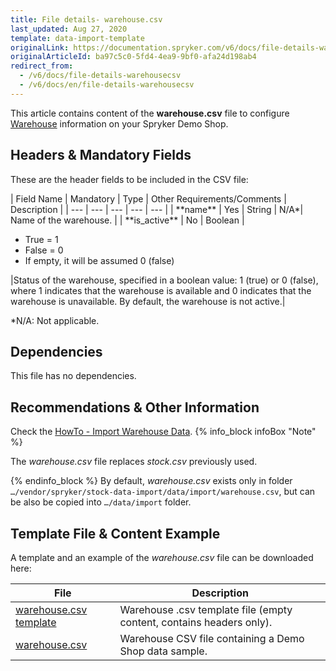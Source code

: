```yaml
---
title: File details- warehouse.csv
last_updated: Aug 27, 2020
template: data-import-template
originalLink: https://documentation.spryker.com/v6/docs/file-details-warehousecsv
originalArticleId: ba97c5c0-5fd4-4ea9-9bf0-afa24d198ab4
redirect_from:
  - /v6/docs/file-details-warehousecsv
  - /v6/docs/en/file-details-warehousecsv
---
```


This article contains content of the **warehouse.csv** file to configure [Warehouse](/docs/scos/user/features/{{page.version}}/inventory-management-feature-overview.html) information on your Spryker Demo Shop.

## Headers & Mandatory Fields 
These are the header fields to be included in the CSV file:

<div>
| Field Name | Mandatory | Type | Other Requirements/Comments | Description |
| --- | --- | --- | --- | --- |
| **name** | Yes | String | N/A*| Name of the warehouse. |
| **is_active** | No | Boolean | <ul><li>True = 1</li><li>False = 0</li><li>If empty, it will be assumed 0 (false)</li></ul>|Status of the warehouse, specified in a boolean value: 1 (true) or 0 (false), where 1 indicates that the warehouse is available and 0 indicates that the warehouse is unavailable. By default, the warehouse is not active.|
</div>

*N/A: Not applicable.

## Dependencies
This file has no dependencies.

## Recommendations & Other Information
Check the [HowTo - Import Warehouse Data](/docs/scos/dev/tutorials-and-howtos/howtos/feature-howtos/data-imports/howto-import-warehouse-data.html).
{% info_block infoBox "Note" %}

The *warehouse.csv* file replaces *stock.csv* previously used. 

{% endinfo_block %}
By default, *warehouse.csv* exists only in folder `…/vendor/spryker/stock-data-import/data/import/warehouse.csv`, but can be also be copied into `…/data/import` folder. 


## Template File & Content Example
A template and an example of the *warehouse.csv* file can be downloaded here:

| File | Description |
| --- | --- |
| [warehouse.csv template](https://spryker.s3.eu-central-1.amazonaws.com/docs/Developer+Guide/Back-End/Data+Manipulation/Data+Ingestion/Data+Import/Data+Import+Categories/Commerce+Setup/Template+warehouse.csv) | Warehouse .csv template file (empty content, contains headers only). |
| [warehouse.csv](https://spryker.s3.eu-central-1.amazonaws.com/docs/Developer+Guide/Back-End/Data+Manipulation/Data+Ingestion/Data+Import/Data+Import+Categories/Commerce+Setup/warehouse.csv) | Warehouse CSV file containing a Demo Shop data sample. |
